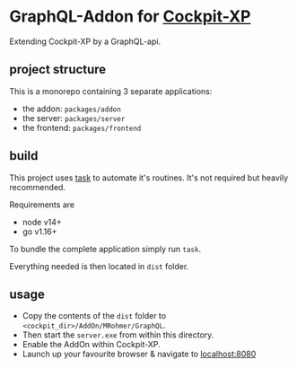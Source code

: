 # GraphQL-Addon for [Cockpit-XP](https://www.cockpit-xp.de/)

Extending Cockpit-XP by a GraphQL-api.

## project structure

This is a monorepo containing 3 separate applications:
- the addon: `packages/addon`
- the server: `packages/server`
- the frontend: `packages/frontend`

## build

This project uses [task](https://taskfile.dev/#/) to automate it's routines.
It's not required but heavily recommended.

Requirements are
- node v14+
- go v1.16+

To bundle the complete application simply run `task`.

Everything needed is then located in `dist` folder.

## usage

- Copy the contents of the `dist` folder to `<cockpit_dir>/AddOn/MRohmer/GraphQL`.
- Then start the `server.exe` from within this directory. 
- Enable the AddOn within Cockpit-XP.
- Launch up your favourite browser & navigate to [localhost:8080](http://localhost:8080)